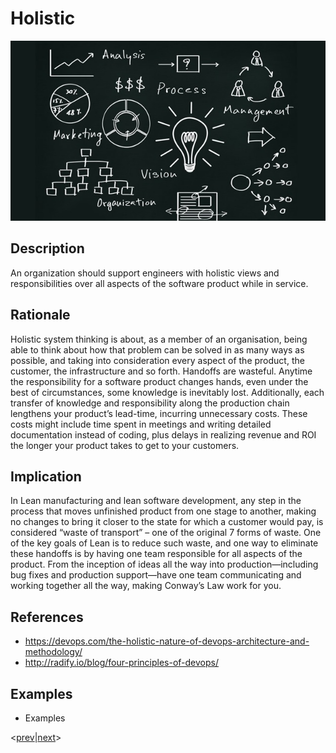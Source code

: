 # Holistic
![holistic](../../images/holistic.jpg)

## Description
An organization should support engineers with holistic views and responsibilities over all aspects of the software product while in service.

## Rationale
Holistic system thinking is about, as a member of an organisation, being able to think about how that problem can be solved in as many ways as possible, and taking into consideration every aspect of the product, the customer, the infrastructure and so forth.
Handoffs are wasteful. Anytime the responsibility for a software product changes hands, even under the best of circumstances, some knowledge is inevitably lost. Additionally, each transfer of knowledge and responsibility along the production chain lengthens your product’s lead-time, incurring unnecessary costs. These costs might include time spent in meetings and writing detailed documentation instead of coding, plus delays in realizing revenue and ROI the longer your product takes to get to your customers.
## Implication
In Lean manufacturing and lean software development, any step in the process that moves unfinished product from one stage to another, making no changes to bring it closer to the state for which a customer would pay, is considered “waste of transport” – one of the original 7 forms of waste. One of the key goals of Lean is to reduce such waste, and one way to eliminate these handoffs is by having one team responsible for all aspects of the product. From the inception of ideas all the way into production—including bug fixes and production support—have one team communicating and working together all the way, making Conway’s Law work for you.

## References
* https://devops.com/the-holistic-nature-of-devops-architecture-and-methodology/
* http://radify.io/blog/four-principles-of-devops/

## Examples
* Examples

<[prev](collaborative.md)|[next](readable.md)>
